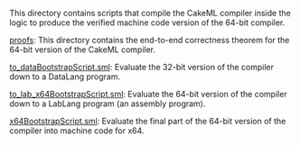 This directory contains scripts that compile the CakeML compiler
inside the logic to produce the verified machine code version of the
64-bit compiler.

[proofs](proofs):
This directory contains the end-to-end correctness theorem for the
64-bit version of the CakeML compiler.

[to_dataBootstrapScript.sml](to_dataBootstrapScript.sml):
Evaluate the 32-bit version of the compiler down to a DataLang
program.

[to_lab_x64BootstrapScript.sml](to_lab_x64BootstrapScript.sml):
Evaluate the 64-bit version of the compiler down to a LabLang
program (an assembly program).

[x64BootstrapScript.sml](x64BootstrapScript.sml):
Evaluate the final part of the 64-bit version of the compiler
into machine code for x64.
